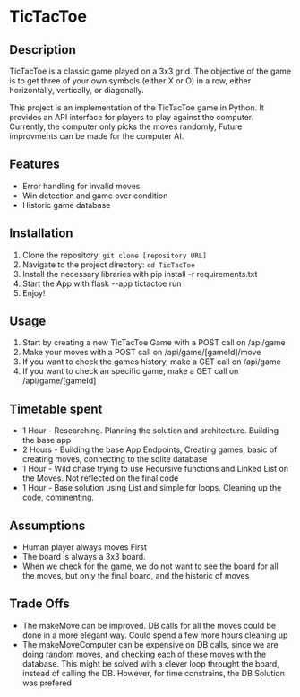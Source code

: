 # TicTacToe

## Description
TicTacToe is a classic game played on a 3x3 grid. The objective of the game is to get three of your own symbols (either X or O) in a row, either horizontally, vertically, or diagonally.

This project is an implementation of the TicTacToe game in Python. It provides an API interface for players to play against the computer. Currently, the computer only picks the moves randomly, Future improvments can be made for the computer AI. 

## Features
- Error handling for invalid moves
- Win detection and game over condition
- Historic game database

## Installation
1. Clone the repository: `git clone [repository URL]`
2. Navigate to the project directory: `cd TicTacToe`
3. Install the necessary libraries with pip install -r requirements.txt
4. Start the App with flask --app tictactoe run
5. Enjoy!

## Usage
1. Start by creating a new TicTacToe Game with a POST call on /api/game
2. Make your moves with a POST call on /api/game/[gameId]/move
3. If you want to check the games history, make a GET call on /api/game
4. If you want to check an specific game, make a GET call on /api/game/[gameId] 

## Timetable spent
* 1 Hour - Researching. Planning the solution and architecture. Building the base app
* 2 Hours -  Building the base App Endpoints, Creating games, basic of creating moves, connecting to the sqlite database 
* 1 Hour - Wild chase trying to use Recursive functions and Linked List on the Moves. Not reflected on the final code
* 1 Hour - Base solution using List and simple for loops. Cleaning up the code, commenting. 

## Assumptions
* Human player always moves First
* The board is always a 3x3 board. 
* When we check for the game, we do not want to see the board for all the moves, but only the final board, and the historic of moves

## Trade Offs
* The makeMove can be improved. DB calls for all the moves could be done in a more elegant way. Could spend a few more hours cleaning up 
* The makeMoveComputer can be expensive on DB calls, since we are doing random moves, and checking each of these moves with the database. This might be solved with a clever loop throught the board, instead of calling the DB. However, for time constrains, the DB Solution was prefered